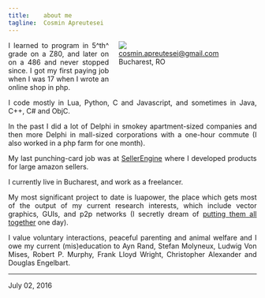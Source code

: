 ```yaml
---
title:    about me
tagline:  Cosmin Apreutesei
---
```


<div style="float: right; margin-left: 20px; margin-bottom: 20px; text-align: left">
<div style="width: 280px;"><img src="/md/cosmin.jpg">
<br>
<a href="mailto:cosmin.apreutesei@gmail.com">cosmin.apreutesei@gmail.com</a>
<br>
Bucharest, RO
</div>
</div>

<div style="text-align: justify">
I learned to program in 5^th^ grade on a Z80, and later on on a 486 and
never stopped since. I got my first paying job when I was 17 when I wrote 
an online shop in php.

I code mostly in Lua, Python, C and Javascript, and sometimes in Java, C++, 
C# and ObjC.

In the past I did a lot of Delphi in smokey apartment-sized companies
and then more Delphi in mall-sized corporations with a one-hour commute
(I also worked in a php farm for one month).

My last punching-card job was at [SellerEngine](http://sellerengine.com/)
where I developed products for large amazon sellers.

I currently live in Bucharest, and work as a freelancer.

My most significant project to date is luapower, the place which gets most of
the output of my current research interests, which include vector graphics,
GUIs, and p2p networks (I secretly dream of [putting them
all together](https://www.youtube.com/watch?v=yJDv-zdhzMY) one day).

I value voluntary interactions, peaceful parenting and animal welfare and 
I owe my current (mis)education to Ayn Rand, Stefan Molyneux, Ludwig Von Mises, 
Robert P. Murphy, Frank Lloyd Wright, Christopher Alexander 
and Douglas Engelbart.

----
July 02, 2016
</div>
